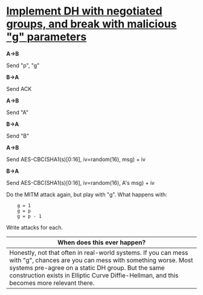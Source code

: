 # [Implement DH with negotiated groups, and break with malicious "g" parameters](http://cryptopals.com/sets/5/challenges/35/)
**A->B**

Send "p", "g"

**B->A**

Send ACK

**A->B**

Send "A"

**B->A**

Send "B"

**A->B**

Send AES-CBC(SHA1(s)[0:16], iv=random(16), msg) + iv

**B->A**

Send AES-CBC(SHA1(s)[0:16], iv=random(16), A's msg) + iv

Do the MITM attack again, but play with "g". What happens with:
```
    g = 1
    g = p
    g = p - 1
```
Write attacks for each.

When does this ever happen? |
--------------------------- |
Honestly, not that often in real-world systems. If you can mess with "g", chances are you can mess with something worse. Most systems pre-agree on a static DH group. But the same construction exists in Elliptic Curve Diffie-Hellman, and this becomes more relevant there. |
